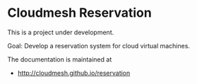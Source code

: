 # Cloudmesh Reservation

This is a project under development.

Goal: Develop a reservation system for cloud virtual machines.

The documentation is maintained at

* http://cloudmesh.github.io/reservation
